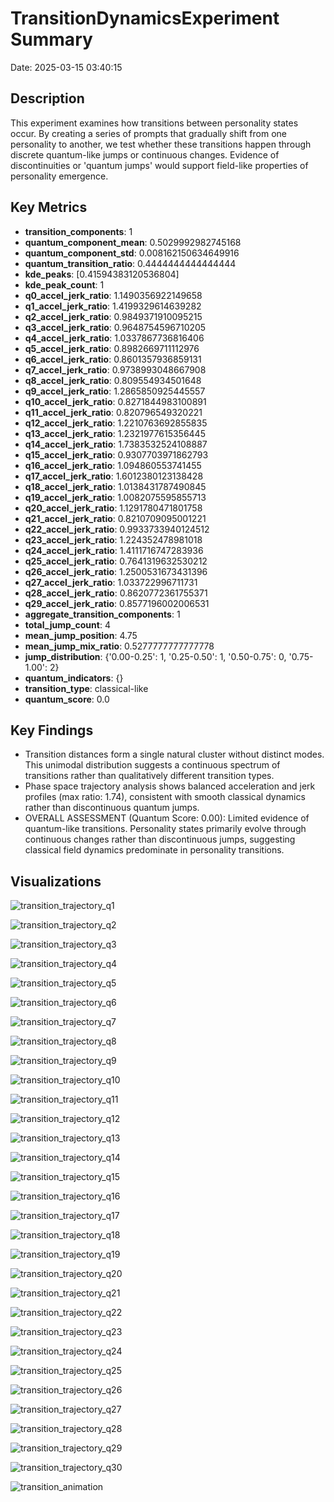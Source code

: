 # TransitionDynamicsExperiment Summary

Date: 2025-03-15 03:40:15

## Description

This experiment examines how transitions between personality states occur. By creating a series of prompts that gradually shift from one personality to another, we test whether these transitions happen through discrete quantum-like jumps or continuous changes. Evidence of discontinuities or 'quantum jumps' would support field-like properties of personality emergence.

## Key Metrics

- **transition_components**: 1
- **quantum_component_mean**: 0.5029992982745168
- **quantum_component_std**: 0.008162150634649916
- **quantum_transition_ratio**: 0.4444444444444444
- **kde_peaks**: [0.41594383120536804]
- **kde_peak_count**: 1
- **q0_accel_jerk_ratio**: 1.1490356922149658
- **q1_accel_jerk_ratio**: 1.4199329614639282
- **q2_accel_jerk_ratio**: 0.9849371910095215
- **q3_accel_jerk_ratio**: 0.9648754596710205
- **q4_accel_jerk_ratio**: 1.0337867736816406
- **q5_accel_jerk_ratio**: 0.8982669711112976
- **q6_accel_jerk_ratio**: 0.8601357936859131
- **q7_accel_jerk_ratio**: 0.9738993048667908
- **q8_accel_jerk_ratio**: 0.809554934501648
- **q9_accel_jerk_ratio**: 1.2865850925445557
- **q10_accel_jerk_ratio**: 0.8271844983100891
- **q11_accel_jerk_ratio**: 0.820796549320221
- **q12_accel_jerk_ratio**: 1.2210763692855835
- **q13_accel_jerk_ratio**: 1.2321977615356445
- **q14_accel_jerk_ratio**: 1.7383532524108887
- **q15_accel_jerk_ratio**: 0.9307703971862793
- **q16_accel_jerk_ratio**: 1.094860553741455
- **q17_accel_jerk_ratio**: 1.6012380123138428
- **q18_accel_jerk_ratio**: 1.0138431787490845
- **q19_accel_jerk_ratio**: 1.0082075595855713
- **q20_accel_jerk_ratio**: 1.1291780471801758
- **q21_accel_jerk_ratio**: 0.8210709095001221
- **q22_accel_jerk_ratio**: 0.9933733940124512
- **q23_accel_jerk_ratio**: 1.224352478981018
- **q24_accel_jerk_ratio**: 1.4111716747283936
- **q25_accel_jerk_ratio**: 0.7641319632530212
- **q26_accel_jerk_ratio**: 1.2500531673431396
- **q27_accel_jerk_ratio**: 1.033722996711731
- **q28_accel_jerk_ratio**: 0.8620772361755371
- **q29_accel_jerk_ratio**: 0.8577196002006531
- **aggregate_transition_components**: 1
- **total_jump_count**: 4
- **mean_jump_position**: 4.75
- **mean_jump_mix_ratio**: 0.5277777777777778
- **jump_distribution**: {'0.00-0.25': 1, '0.25-0.50': 1, '0.50-0.75': 0, '0.75-1.00': 2}
- **quantum_indicators**: {}
- **transition_type**: classical-like
- **quantum_score**: 0.0

## Key Findings

- Transition distances form a single natural cluster without distinct modes. This unimodal distribution suggests a continuous spectrum of transitions rather than qualitatively different transition types.
- Phase space trajectory analysis shows balanced acceleration and jerk profiles (max ratio: 1.74), consistent with smooth classical dynamics rather than discontinuous quantum jumps.
- OVERALL ASSESSMENT (Quantum Score: 0.00): Limited evidence of quantum-like transitions. Personality states primarily evolve through continuous changes rather than discontinuous jumps, suggesting classical field dynamics predominate in personality transitions.

## Visualizations

![transition_trajectory_q1](../visualizations/transition_trajectory_001.png)

![transition_trajectory_q2](../visualizations/transition_trajectory_002.png)

![transition_trajectory_q3](../visualizations/transition_trajectory_003.png)

![transition_trajectory_q4](../visualizations/transition_trajectory_004.png)

![transition_trajectory_q5](../visualizations/transition_trajectory_005.png)

![transition_trajectory_q6](../visualizations/transition_trajectory_006.png)

![transition_trajectory_q7](../visualizations/transition_trajectory_007.png)

![transition_trajectory_q8](../visualizations/transition_trajectory_008.png)

![transition_trajectory_q9](../visualizations/transition_trajectory_009.png)

![transition_trajectory_q10](../visualizations/transition_trajectory_010.png)

![transition_trajectory_q11](../visualizations/transition_trajectory_011.png)

![transition_trajectory_q12](../visualizations/transition_trajectory_012.png)

![transition_trajectory_q13](../visualizations/transition_trajectory_013.png)

![transition_trajectory_q14](../visualizations/transition_trajectory_014.png)

![transition_trajectory_q15](../visualizations/transition_trajectory_015.png)

![transition_trajectory_q16](../visualizations/transition_trajectory_016.png)

![transition_trajectory_q17](../visualizations/transition_trajectory_017.png)

![transition_trajectory_q18](../visualizations/transition_trajectory_018.png)

![transition_trajectory_q19](../visualizations/transition_trajectory_019.png)

![transition_trajectory_q20](../visualizations/transition_trajectory_020.png)

![transition_trajectory_q21](../visualizations/transition_trajectory_021.png)

![transition_trajectory_q22](../visualizations/transition_trajectory_022.png)

![transition_trajectory_q23](../visualizations/transition_trajectory_023.png)

![transition_trajectory_q24](../visualizations/transition_trajectory_024.png)

![transition_trajectory_q25](../visualizations/transition_trajectory_025.png)

![transition_trajectory_q26](../visualizations/transition_trajectory_026.png)

![transition_trajectory_q27](../visualizations/transition_trajectory_027.png)

![transition_trajectory_q28](../visualizations/transition_trajectory_028.png)

![transition_trajectory_q29](../visualizations/transition_trajectory_029.png)

![transition_trajectory_q30](../visualizations/transition_trajectory_030.png)

![transition_animation](../visualizations/transition_animation_031.gif)

